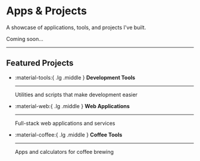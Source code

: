 # Apps & Projects

A showcase of applications, tools, and projects I've built.

Coming soon...

---

## Featured Projects

<div class="grid cards" markdown>

-   :material-tools:{ .lg .middle } **Development Tools**

    ---

    Utilities and scripts that make development easier

-   :material-web:{ .lg .middle } **Web Applications** 

    ---

    Full-stack web applications and services

-   :material-coffee:{ .lg .middle } **Coffee Tools**

    ---

    Apps and calculators for coffee brewing

</div>